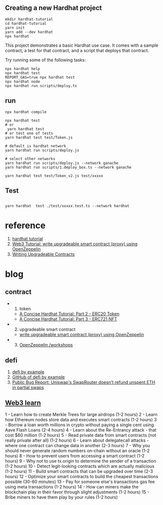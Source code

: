 ## Creating a new Hardhat project

```shell
mkdir hardhat-tutorial
cd hardhat-tutorial
yarn init
yarn add --dev hardhat
npx hardhat
```

This project demonstrates a basic Hardhat use case. It comes with a sample contract, a test for that contract, and a script that deploys
that contract.

Try running some of the following tasks:

```shell
npx hardhat help
npx hardhat test
REPORT_GAS=true npx hardhat test
npx hardhat node
npx hardhat run scripts/deploy.ts
```

## run

```shell
npx hardhat compile

npx hardhat test
# or
 yarn hardhat test
# or test one of tests
yarn hardhat test test/Token.js

# default is hardhat network
yarn hardhat run scripts/deploy.js

# select other networks
yarn hardhat run scripts/deploy.js --network ganache
yarn hardhat run scripts/1.deploy_box.ts --network ganache

yarn hardhat test test/Token_v2.js test/xxxxx
```

## Test
```shell

yarn hardhat  test ./test/xxxxx.test.ts --network hardhat

```

# reference

1. [hardhat tutorial](https://hardhat.org/tutorial)
2. [Web3 Tutorial: write upgradeable smart contract (proxy) using OpenZeppelin](https://dev.to/yakult/tutorial-write-upgradeable-smart-contract-proxy-contract-with-openzeppelin-1916)
3. [Writing Upgradeable Contracts](https://docs.openzeppelin.com/upgrades-plugins/1.x/writing-upgradeable)

# blog
## contract
* 1. token
  * [A Concise Hardhat Tutorial: Part 2 - ERC20 Token](https://dev.to/yakult/a-concise-hardhat-tutorial-part-2-writing-erc20-2jpm)
  * [A Concise Hardhat Tutorial: Part 3 - ERC721 NFT](https://dev.to/yakult/a-concise-hardhat-tutorial-part-2-writing-erc721-nft-5gm6)
* 2. upgradeable smart contract
  * [write upgradeable smart contract (proxy) using OpenZeppelin](https://dev.to/yakult/tutorial-write-upgradeable-smart-contract-proxy-contract-with-openzeppelin-1916)
* 3. [OpenZeppelin /workshops](https://github.com/OpenZeppelin/workshops)


## defi
1. [defi by example](https://www.youtube.com/watch?v=qB2Ulx201wY&list=PLO5VPQH6OWdX-Rh7RonjZhOd9pb9zOnHW)
2. [GitHub of defi by example](https://github.com/stakewithus/defi-by-example)
3. [Public Bug Report: Uniswap's SwapRouter doesn't refund unspent ETH in partial swaps](https://jeiwan.net/posts/public-bug-report-uniswap-swaprouter/)



## [Web3 learn](https://learnweb3.io/courses/c446d19f-a25d-42c6-b3e4-4311c5040587/lessons#)
1 - Learn how to create Merkle Trees for large airdrops (1-2 hours)
2 - Learn how Ethereum nodes store data and executes smart contracts (1-2 hours)
3 - Borrow a loan worth millions in crypto without paying a single cent using Aave Flash Loans (2-4 hours)
4 - Learn about the Re-Entrancy attack - that cost $60 million (1-2 hours)
5 - Read private data from smart contracts (not really private after all) (1-2 hours)
6 - Learn about delegatecall attacks - where one contract can change data in another (2-3 hours)
7 - Why you should never generate random numbers on-chain without an oracle (1-2 hours)
8 - How to prevent users from accessing a smart contract (1-2 hours)
9 - Why not to use tx.origin to determine the sender of a transaction (1-2 hours)
10 - Detect legit-looking contracts which are actually malicious (1-2 hours)
11 - Build smart contracts that can be upgraded over time (2-3 hours)
12 - Optimize your smart contracts to build the cheapest transactions possible (30-60 minutes)
13 - Pay for someone else's transactions gas fee using meta transactions (1-2 hours)
14 - How can miners make the blockchain play in their favor through slight adjustments (1-2 hours)
15 - Bribe miners to have them play by your rules (1-2 hours)


## 